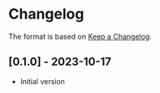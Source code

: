 # Changelog

The format is based on [Keep a Changelog](https://keepachangelog.com/en/1.0.0/).

## [0.1.0] - 2023-10-17
- Initial version



